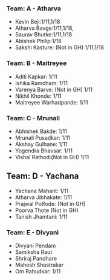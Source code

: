 ### Team: A - Atharva
- Kevin Beji:1/11,1/18
- Atharva Bavge:1/11,1/18,
- Saurav Bhutke:1/11,1/18
- Abishek Philip:1/18
- Sakshi Kasture: (Not in GH) 1/11,1/18

### Team: B - Maitreyee
- Aditi Kapkar: 1/11
- Ishika Ramdham: 1/11
- Varenya Barve: (Not in GH) 1/11
- Nikhil Khonde: 1/11
- Maitreyee Warhadpande: 1/11

### Team: C - Mrunali
- Abhishek Bakde: 1/11
- Mrunali Pusadkar: 1/11
- Akshay Gulhane: 1/11
- Yogendra Bhavsar: 1/11
- Vishal Rathod:(Not in GH) 1/11

## Team: D - Yachana
- Yachana Mahant: 1/11
- Atharva Jibhakate: 1/11
- Prajwal Potfode: (Not in GH)
- Poorva Thote (Not in GH) 
- Tanish Jhamtani: 1/11

### Team: E - Divyani
- Divyani Pendam
- Samiksha Raut
- Shriraj Pandhare
- Mahesh Shastrakar
- Om Rahudkar: 1/11
